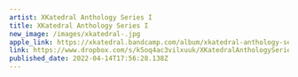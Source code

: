 ```yaml
---
artist: XKatedral Anthology Series I
title: XKatedral Anthology Series I
new_image: /images/xkatedral-.jpg
apple_link: https://xkatedral.bandcamp.com/album/xkatedral-anthology-series-i
link: https://www.dropbox.com/s/k5oq4ac3vilxuuk/XKatedralAnthologySeriesI.zip?dl=1
published_date: 2022-04-14T17:56:28.138Z
---
```


